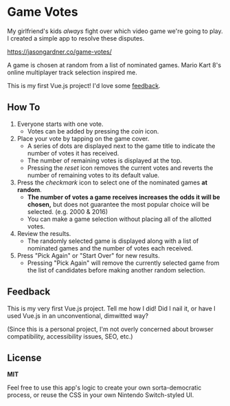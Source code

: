 # Game Votes

My girlfriend's kids *always* fight over which video game we're going to play.
I created a simple app to resolve these disputes.

https://jasongardner.co/game-votes/

A game is chosen at random from a list of nominated games. Mario Kart 8's online
multiplayer track selection inspired me.

This is my first Vue.js project! I'd love some [feedback](#feedback).

## How To

1. Everyone starts with one vote.
	- Votes can be added by pressing the *coin* icon.
2. Place your vote by tapping on the game cover.
	- A series of dots are displayed next to the game title to indicate the number 
	of votes it has received.
	- The number of remaining votes is displayed at the top.
	- Pressing the *reset* icon removes the current votes and reverts the number
	of remaining votes to its default value.
3. Press the *checkmark* icon to select one of the nominated games __at random__.
	- __The number of votes a game receives increases the odds it will be chosen,__
	but does not guarantee the most popular choice will be selected. (e.g. 2000 & 2016)
	- You can make a game selection without placing all of the allotted votes.
4. Review the results.
	- The randomly selected game is displayed along with a list of nominated
	games and the number of votes each received.
5. Press "Pick Again" or "Start Over" for new results.
	- Pressing "Pick Again" will remove the currently selected game from the
	list of candidates before making another random selection.

## Feedback

This is my very first Vue.js project. Tell me how I did! Did I nail it, or have
I used Vue.js in an unconventional, dimwitted way?

(Since this is a personal project, I'm not overly concerned about browser
compatibility, accessibility issues, SEO, etc.) 


## License
__MIT__

Feel free to use this app's logic to create your own sorta-democratic process,
or reuse the CSS in your own Nintendo Switch-styled UI. 
